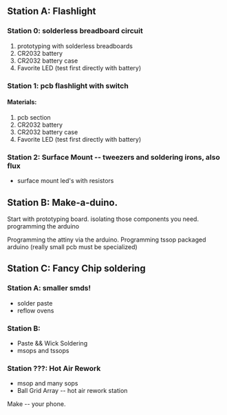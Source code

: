 ## Station A: Flashlight


### Station 0: solderless breadboard circuit

1. prototyping with solderless breadboards
2. CR2032 battery
3. CR2032 battery case
4. Favorite LED (test first directly with battery)

### Station 1: pcb flashlight with switch

#### Materials:

1. pcb section
2. CR2032 battery
3. CR2032 battery case
4. Favorite LED (test first directly with battery)


### Station 2: Surface Mount -- tweezers and soldering irons, also flux


* surface mount led's with resistors


## Station B: Make-a-duino.

Start with prototyping board.
isolating those components you need.
programming the arduino

Programming the attiny via the arduino.
Programming tssop packaged arduino (really small pcb must be specialized)

## Station C: Fancy Chip soldering

### Station A: smaller smds!

* solder paste
* reflow ovens

### Station B:

* Paste && Wick Soldering
* msops and tssops

### Station ???: Hot Air Rework 

* msop and many sops
* Ball Grid Array -- hot air rework station

Make -- your phone.






